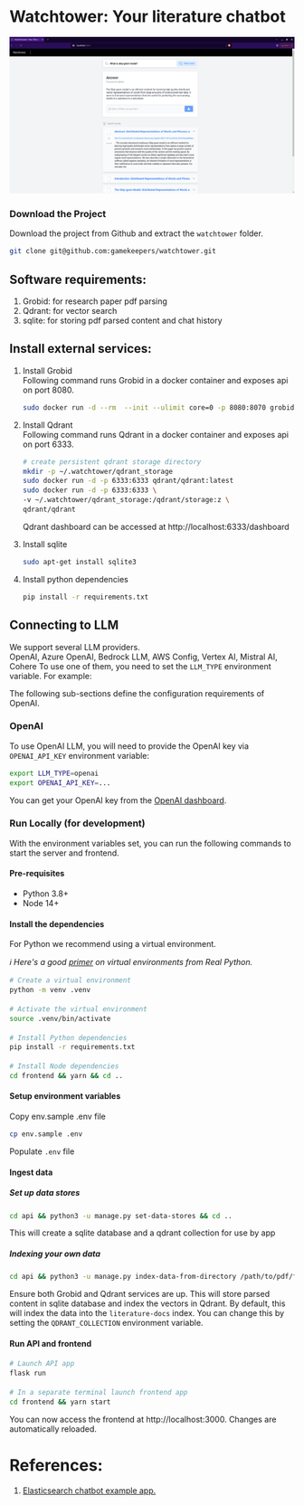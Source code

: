 # Watchtower: Your literature chatbot

<style>
.custom-image {
  width: 700px;
  height: auto;
}
</style>

<img src="./watchtower_screenshot.png" alt="image" class="custom-image">

### Download the Project

Download the project from Github and extract the `watchtower` folder.

```bash
git clone git@github.com:gamekeepers/watchtower.git
```


## Software requirements:
1. Grobid: for research paper pdf parsing
2. Qdrant: for vector search
3. sqlite: for storing pdf parsed content and chat history

## Install external services:
1. Install Grobid  
    Following command runs Grobid in a docker container and exposes api on port 8080.  
    ```bash
    sudo docker run -d --rm  --init --ulimit core=0 -p 8080:8070 grobid/grobid:0.8.0 
    ```
2. Install Qdrant  
    Following command runs Qdrant in a docker container and exposes api on port 6333.  
    ```bash
   # create persistent qdrant storage directory
   mkdir -p ~/.watchtower/qdrant_storage
    sudo docker run -d -p 6333:6333 qdrant/qdrant:latest
   sudo docker run -d -p 6333:6333 \
    -v ~/.watchtower/qdrant_storage:/qdrant/storage:z \
    qdrant/qdrant
    ```
    Qdrant dashboard can be accessed at http://localhost:6333/dashboard

3. Install sqlite
    ```bash
    sudo apt-get install sqlite3
    ```
4. Install python dependencies
    ```bash
    pip install -r requirements.txt
    ```




## Connecting to LLM
We support several LLM providers.  
OpenAI, Azure OpenAI, Bedrock LLM, AWS Config, Vertex AI, Mistral AI, Cohere
To use one of them, you need to set the `LLM_TYPE` environment variable. For example:

The following sub-sections define the configuration requirements of OpenAI.
### OpenAI

To use OpenAI LLM, you will need to provide the OpenAI key via `OPENAI_API_KEY` environment variable:

```sh
export LLM_TYPE=openai
export OPENAI_API_KEY=...
```

You can get your OpenAI key from the [OpenAI dashboard](https://platform.openai.com/account/api-keys).


### Run Locally (for development)

With the environment variables set, you can run the following commands to start the server and frontend.

#### Pre-requisites

- Python 3.8+
- Node 14+

#### Install the dependencies

For Python we recommend using a virtual environment.

_ℹ️ Here's a good [primer](https://realpython.com/python-virtual-environments-a-primer) on virtual environments from Real Python._

```sh
# Create a virtual environment
python -m venv .venv

# Activate the virtual environment
source .venv/bin/activate

# Install Python dependencies
pip install -r requirements.txt

# Install Node dependencies
cd frontend && yarn && cd ..
```
#### Setup environment variables
Copy env.sample  .env file  
```sh
cp env.sample .env
```
Populate `.env` file   

#### Ingest data
##### Set up data stores
```sh
cd api && python3 -u manage.py set-data-stores && cd ..
```
This will create a sqlite database and a qdrant collection for use by app
##### Indexing your own data
```sh
cd api && python3 -u manage.py index-data-from-directory /path/to/pdf/files && cd ..
```
Ensure both Grobid and Qdrant services are up.
This will store parsed content in sqlite database and index the vectors in Qdrant.
By default, this will index the data into the `literature-docs` index. You can change this by setting the `QDRANT_COLLECTION` environment variable.



#### Run API and frontend

```sh
# Launch API app
flask run

# In a separate terminal launch frontend app
cd frontend && yarn start
```

You can now access the frontend at http://localhost:3000. Changes are automatically reloaded.


# References:
1. [Elasticsearch chatbot example app.](https://github.com/elastic/elasticsearch-labs/tree/main/example-apps/chatbot-rag-app)
